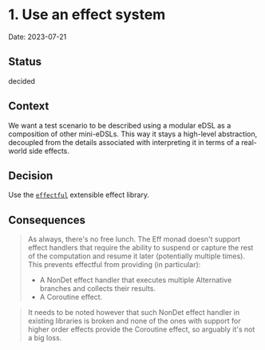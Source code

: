 # 1. Use an effect system

Date: 2023-07-21

## Status

decided

## Context

We want a test scenario to be described using a modular eDSL as a composition of
other mini-eDSLs. This way it stays a high-level abstraction, decoupled from the 
details associated with interpreting it in terms of a real-world side effects.

## Decision

Use the [`effectful`](https://hackage.haskell.org/package/effectful-2.2.2.0) extensible effect library.

## Consequences

> As always, there's no free lunch. The Eff monad doesn't support effect handlers that require the ability to suspend or capture the rest of the computation and resume it later (potentially multiple times). This prevents effectful from providing (in particular):
> * A NonDet effect handler that executes multiple Alternative branches and collects their results.
> * A Coroutine effect.

>  It needs to be noted however that such NonDet effect handler in existing libraries is broken and none of the ones with support for higher order effects provide the Coroutine effect, so arguably it's not a big loss.
